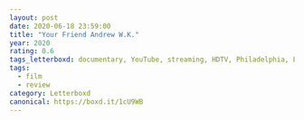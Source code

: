 ```yaml
---
layout: post 
date: 2020-06-18 23:59:00
title: "Your Friend Andrew W.K."
year: 2020
rating: 0.6
tags_letterboxd: documentary, YouTube, streaming, HDTV, Philadelphia, Leah
tags:
  - film
  - review
category: Letterboxd
canonical: https://boxd.it/1cU9WB
---
```


